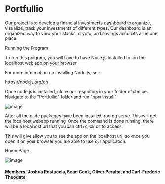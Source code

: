 # Portfullio
Our project is to develop a financial investments dashboard to organize, visualize, track your investments of different types. Our dashboard is an organized way to view your stocks, crypto,  and savings accounts all in one place.

Running the Program

To run this program, you will have to have Node.js installed to run the localhost web app on your browser

For more information on installing Node.js, see

https://nodejs.org/en

Once node.js is installed, clone our respoitory in your folder of choice. Navigate to the "Portfullio"
folder and run "npm install"

![image](https://user-images.githubusercontent.com/100590185/232645800-468de23b-28f2-4689-8bcc-26917037e5f9.png)

After all the node packages have been installed, run ng serve. This will get the localhost webapp running.
Once the command is done running, there will be a localhost url that you can ctrl+click on to access.

This will give allow you to see the app on the localhost url, so once you open it on your browser you are
able to use our application.

Home Page

![image](https://user-images.githubusercontent.com/100590185/232650355-c64d1d10-ce92-448d-82b3-3d1fc562720b.png)


#### Members: Joshua Restuccia, Sean Cook, Oliver Peralta, and Carl-Frederic Theodate
